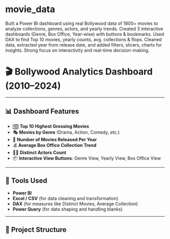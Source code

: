 # movie_data
Built a Power BI dashboard using real Bollywood data of 1800+ movies to analyze collections, genres, actors, and yearly trends. Created 3 interactive dashboards (Genre, Box Office, Year-wise) with buttons & bookmarks. Used DAX to find Top 10 movies, yearly counts, avg. collections & flops. Cleaned data, extracted year from release date, and added filters, slicers, charts for insights. Strong focus on interactivity and real-time decision-making.
# 🎬 Bollywood Analytics Dashboard (2010–2024)
---

## 📊 Dashboard Features

- 🔟 **Top 10 Highest Grossing Movies**
- 🎭 **Movies by Genre** (Drama, Action, Comedy, etc.)
- 📅 **Number of Movies Released Per Year**
- 💰 **Average Box Office Collection Trend**
- 👨‍🎤 **Distinct Actors Count**
- 📦 **Interactive View Buttons**: Genre View, Yearly View, Box Office View

---

## 🧰 Tools Used

- **Power BI**
- **Excel / CSV** (for data cleaning and transformation)
- **DAX** (for measures like Distinct Movies, Average Collection)
- **Power Query** (for data shaping and handling blanks)

---

## 📂 Project Structure


